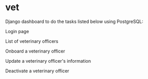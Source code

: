 # vet
Django dashboard to do the tasks listed below using PostgreSQL:

  Login page  
  
  List of veterinary officers  
  
  Onboard a veterinary officer  
  
  Update a veterinary officer's information  
  
  Deactivate a veterinary officer
